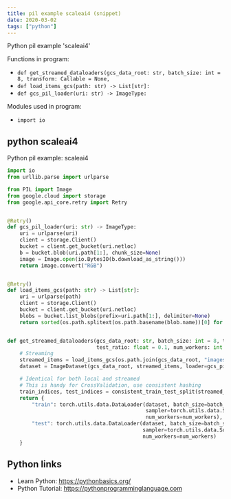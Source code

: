 ```yaml
---
title: pil example scaleai4 (snippet)
date: 2020-03-02
tags: ["python"]
---
```

Python pil example 'scaleai4'

Functions in program: 
* `def get_streamed_dataloaders(gcs_data_root: str, batch_size: int = 8, transform: Callable = None,`
* `def load_items_gcs(path: str) -> List[str]:`
* `def gcs_pil_loader(uri: str) -> ImageType:`

Modules used in program: 
* `import io`

## python scaleai4

Python pil example: scaleai4

```python
import io
from urllib.parse import urlparse

from PIL import Image
from google.cloud import storage
from google.api_core.retry import Retry


@Retry()
def gcs_pil_loader(uri: str) -> ImageType:
    uri = urlparse(uri)
    client = storage.Client()
    bucket = client.get_bucket(uri.netloc)
    b = bucket.blob(uri.path[1:], chunk_size=None)
    image = Image.open(io.BytesIO(b.download_as_string()))
    return image.convert("RGB")


@Retry()
def load_items_gcs(path: str) -> List[str]:
    uri = urlparse(path)
    client = storage.Client()
    bucket = client.get_bucket(uri.netloc)
    blobs = bucket.list_blobs(prefix=uri.path[1:], delimiter=None)
    return sorted(os.path.splitext(os.path.basename(blob.name))[0] for blob in blobs)


def get_streamed_dataloaders(gcs_data_root: str, batch_size: int = 8, transform: Callable = None,
                             test_ratio: float = 0.1, num_workers: int = 8) -> Dict[str, torch.utils.data.DataLoader]:
    # Streaming
    streamed_items = load_items_gcs(os.path.join(gcs_data_root, "images"))
    dataset = ImageDataset(gcs_data_root, streamed_items, loader=gcs_pil_loader, transform=transform)

    # Identical for both local and streamed
    # This is handy for CrossValidation, use consistent hashing
    train_indices, test_indices = consistent_train_test_split(streamed_items, test_ratio)
    return {
        "train": torch.utils.data.DataLoader(dataset, batch_size=batch_size,
                                             sampler=torch.utils.data.SubsetRandomSampler(train_indices),
                                             num_workers=num_workers),
        "test": torch.utils.data.DataLoader(dataset, batch_size=batch_size, 
                                            sampler=torch.utils.data.SubsetRandomSampler(test_indices),
                                            num_workers=num_workers)
    }

```

## Python links

- Learn Python: https://pythonbasics.org/
- Python Tutorial: https://pythonprogramminglanguage.com
